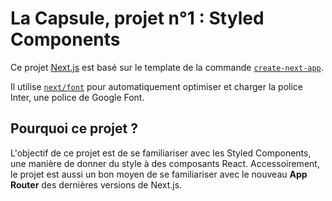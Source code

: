 # La Capsule, projet n°1 : Styled Components
Ce projet [Next.js](https://nextjs.org/) est basé sur le template de la commande [`create-next-app`](https://github.com/vercel/next.js/tree/canary/packages/create-next-app).

Il utilise [`next/font`](https://nextjs.org/docs/basic-features/font-optimization) pour automatiquement optimiser et charger la police Inter, une police de Google Font.

## Pourquoi ce projet ?

L'objectif de ce projet est de se familiariser avec les Styled Components, une manière de donner du style à des composants React. Accessoirement, le projet est aussi un 
bon moyen de se familiariser avec le nouveau **App Router** des dernières versions de Next.js. 